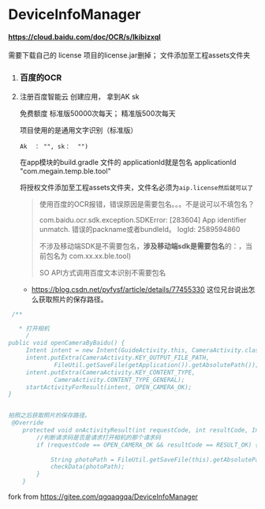# DeviceInfoManager

#### https://cloud.baidu.com/doc/OCR/s/Ikibizxql

需要下载自己的 license  项目的license.jar删掉； 文件添加至工程assets文件夹



1. ### 百度的OCR

2. 注册百度智能云 创建应用， 拿到AK sk

   免费额度 标准版50000次每天； 精准版500次每天

   项目使用的是通用文字识别（标准版）

   ```
   Ak  ： "", sk：  "")
   ```

    在app模块的build.gradle 文件的 applicationId就是包名    applicationId "com.megain.temp.ble.tool"

   将授权文件添加至工程assets文件夹，文件名必须为`aip.license然后就可以了`

   

   > 使用百度的OCR报错，错误原因是需要包名。。。不是说可以不填包名？
   >
   > com.baidu.ocr.sdk.exception.SDKError: [283604] App identifier unmatch. 错误的packname或者bundleId。 logId: 2589594860
   >
   > 不涉及移动端SDK是不需要包名，**涉及移动端sdk是需要包名**的：，当前包名为 com.xx.xx.ble.tool)
   >
   > SO  API方式调用百度文本识别不需要包名

   

   * https://blog.csdn.net/pyfysf/article/details/77455330 这位兄台说出怎么获取照片的保存路径。

```kotlin
 /**

   * 打开相机
     /
public void openCameraByBaidu() {
     Intent intent = new Intent(GuideActivity.this, CameraActivity.class);
     intent.putExtra(CameraActivity.KEY_OUTPUT_FILE_PATH,
             FileUtil.getSaveFile(getApplication()).getAbsolutePath());
     intent.putExtra(CameraActivity.KEY_CONTENT_TYPE,
             CameraActivity.CONTENT_TYPE_GENERAL);
     startActivityForResult(intent, OPEN_CAMERA_OK);
}


拍照之后获取照片的保存路径。
 @Override
    protected void onActivityResult(int requestCode, int resultCode, Intent data) {
        //判断请求码是否是请求打开相机的那个请求码
        if (requestCode == OPEN_CAMERA_OK && resultCode == RESULT_OK) {
 
            String photoPath = FileUtil.getSaveFile(this).getAbsolutePath();
            checkData(photoPath);
        }
    }
```









fork from https://gitee.com/qgqaqgqa/DeviceInfoManager